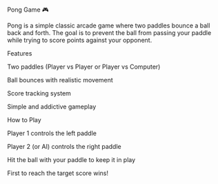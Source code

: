 Pong Game 🎮

Pong is a simple classic arcade game where two paddles bounce a ball back and forth.
The goal is to prevent the ball from passing your paddle while trying to score points against your opponent.

Features

Two paddles (Player vs Player or Player vs Computer)

Ball bounces with realistic movement

Score tracking system

Simple and addictive gameplay

How to Play

Player 1 controls the left paddle

Player 2 (or AI) controls the right paddle

Hit the ball with your paddle to keep it in play

First to reach the target score wins!
